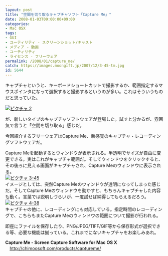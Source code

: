 ```yaml
---
layout: post
title: "空間を切り取るキャプチャソフト「Capture Me」"
date: 2008-01-03T09:00:00+09:00
categories:
- Mac OSX
tags: 
- GUI
- ユーティリティ - スクリーンショット/キャスト
- メディア - 動画
- ユーティリティ
- ライセンス - フリーウェア
permalink: /2008/01/capture_me/
catch: https://images.moongift.jp/2007/12/3-45-tm.jpg
id: 5644
---
```

キャプチャというと、キーボードショートカットで撮影するか、範囲指定するマウスポインタになって選択すると撮影するというのが多い。これはそういうものだと思っていた。   
  
[![ピクチャ 2](https://images.moongift.jp/2007/12/2-tm.jpg)](https://images.moongift.jp/2007/12/2.jpg)  
  
が、新しいタイプのキャプチャソフトウェアが登場した。試すと分かるが、雰囲気で言うと「空間を切り取る」感じだ。   
  
今回紹介するフリーウェアはCapture Me、新感覚のキャプチャ・レコーディングソフトウェアだ。   
  
<!--more-->  
Capture Meを起動するとウィンドウが表示される。半透明でサイズが自由に変更できる。実はこれがキャプチャ範囲だ。そしてウィンドウをクリックすると、その後ろに見える画面がキャプチャされ、Capture Meのウィンドウに表示される。   
[![ピクチャ 3-45](https://images.moongift.jp/2007/12/3-45-tm.jpg)](https://images.moongift.jp/2007/12/3-45.png)  
イメージとしては、突然Capture Meのウィンドウが透明になってしまった感じだ。そしてCapture Meのウィンドウを動かすと、もちろんキャプチャした内容も動く。言葉では説明しづらいが、一度試せば納得してもらえるだろう。   
[![ピクチャ 4-38](https://images.moongift.jp/2007/12/4-38-tm.jpg)](https://images.moongift.jp/2007/12/4-38.png)  
キャプチャの他に、レコーディングにも対応している。指定時間のレコーディングで、こちらもまたCapture Meのウィンドウの範囲について撮影が行われる。   
  
即座にファイルを保存したり、PNG/JPEG/TIFF/GIF等から保存形式が選択できる等、必要な機能は揃っている。これまでにないキャプチャをお楽しみあれ。   
  
**Capture Me - Screen Capture Software for Mac OS X**   
　[http://chimoosoft.com/products/captureme/   
](http://chimoosoft.com/products/captureme/)

